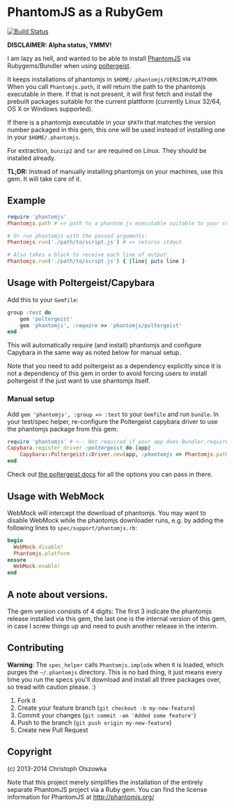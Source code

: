 # PhantomJS as a RubyGem

[![Build Status](https://travis-ci.org/colszowka/phantomjs-gem.png?branch=master)](https://travis-ci.org/colszowka/phantomjs-gem)

**DISCLAIMER: Alpha status, YMMV!**

I am lazy as hell, and wanted to be able to install [PhantomJS](http://phantomjs.org) via Rubygems/Bundler when using [poltergeist](https://github.com/jonleighton/poltergeist).

It keeps installations of phantomjs in `$HOME/.phantomjs/VERSION/PLATFORM`. When you call `Phantomjs.path`, it will return the path to the phantomjs executable in there. If that is not present, it will first fetch and
install the prebuilt packages suitable for the current plattform (currently Linux 32/64, OS X or Windows supported).

If there is a phantomjs executable in your `$PATH` that matches the version number packaged in this gem, this one will be used instead of installing one in your `$HOME/.phantomjs`.

For extraction, `bunzip2` and `tar` are required on Linux. They should be installed already.

**TL;DR:** Instead of manually installing phantomjs on your machines, use this gem. It will take care of it.

## Example

```ruby
require 'phantomjs'
Phantomjs.path # => path to a phantom js executable suitable to your current platform. Will install before return when not installed yet.

# Or run phantomjs with the passed arguments:
Phantomjs.run('./path/to/script.js') # => returns stdout

# Also takes a block to receive each line of output:
Phantomjs.run('./path/to/script.js') { |line| puts line }
```

## Usage with Poltergeist/Capybara

Add this to your `Gemfile`:

```ruby
group :test do
    gem 'poltergeist'
    gem 'phantomjs', :require => 'phantomjs/poltergeist'
end
```

This will automatically require (and install) phantomjs and configure Capybara in the same way as noted below for manual setup.

Note that you need to add poltergeist as a dependency explicitly since it is not a dependency of this gem in order to avoid forcing users to install poltergeist if the just want to use phantomjs itself.

### Manual setup

Add `gem 'phantomjs', :group => :test` to your `Gemfile` and run `bundle`. In your test/spec helper, re-configure the Poltergeist capybara driver to use the phantomjs package from this gem:

```ruby
require 'phantomjs' # <-- Not required if your app does Bundler.require automatically (e.g. when using Rails)
Capybara.register_driver :poltergeist do |app|
    Capybara::Poltergeist::Driver.new(app, :phantomjs => Phantomjs.path)
end
```

Check out [the poltergeist docs](https://www.ruby-toolbox.com/gems/phantomjs) for all the options you can pass in there.

## Usage with WebMock

WebMock will intercept the download of phantomjs. You may want to disable WebMock while the phantomjs downloader runs, e.g. by adding the following lines to `spec/support/phantomjs.rb`:

```ruby
begin
  WebMock.disable!
  Phantomjs.platform
ensure
  WebMock.enable!
end
```

## A note about versions.

The gem version consists of 4 digits: The first 3 indicate the phantomjs release installed via this gem, the last one is the internal version of this gem, in case I screw things up and need to push another release in the interim.

## Contributing

**Warning**: The `spec_helper` calls `Phantomjs.implode` when it is loaded, which purges the `~/.phantomjs` directory. This is no bad thing, it just means every time you run the specs you'll download and install all three packages over, so tread with caution please. :)

1. Fork it
2. Create your feature branch (`git checkout -b my-new-feature`)
3. Commit your changes (`git commit -am 'Added some feature'`)
4. Push to the branch (`git push origin my-new-feature`)
5. Create new Pull Request

## Copyright

(c) 2013-2014 Christoph Olszowka

Note that this project merely simplifies the installation of the entirely separate PhantomJS project
via a Ruby gem. You can find the license information for PhantomJS at http://phantomjs.org/
